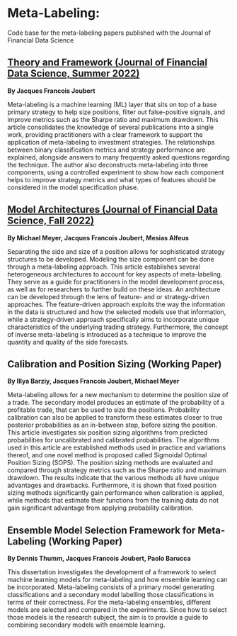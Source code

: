 # Meta-Labeling:

Code base for the meta-labeling papers published with the Journal of Financial Data Science

## [Theory and Framework (Journal of Financial Data Science, Summer 2022)](https://jfds.pm-research.com/content/early/2022/06/23/jfds.2022.1.098)

**By Jacques Francois Joubert**

Meta-labeling is a machine learning (ML) layer that sits on top of a base primary strategy to help size positions, filter out false-positive signals, and improve metrics such as the Sharpe ratio and maximum drawdown. This article consolidates the knowledge of several publications into a single work, providing practitioners with a clear framework to support the application of meta-labeling to investment strategies. The relationships between binary classification metrics and strategy performance are explained, alongside answers to many frequently asked questions regarding the technique. The author also deconstructs meta-labeling into three components, using a controlled experiment to show how each component helps to improve strategy metrics and what types of features should be considered in the model specification phase.

## [Model Architectures (Journal of Financial Data Science, Fall 2022)](https://jfds.pm-research.com/content/early/2022/09/16/jfds.2022.1.108)

**By Michael Meyer, Jacques Francois Joubert, ‪Mesias Alfeus‬**

Separating the side and size of a position allows for sophisticated strategy structures to be developed. Modeling the size component can be done through a meta-labeling approach. This article establishes several heterogeneous architectures to account for key aspects of meta-labeling. They serve as a guide for practitioners in the model development process, as well as for researchers to further build on these ideas. An architecture can be developed through the lens of feature- and or strategy-driven approaches. The feature-driven approach exploits the way the information in the data is structured and how the selected models use that information, while a strategy-driven approach specifically aims to incorporate unique characteristics of the underlying trading strategy. Furthermore, the concept of inverse meta-labeling is introduced as a technique to improve the quantity and quality of the side forecasts. 

## Calibration and Position Sizing (Working Paper)

**By Illya Barziy, Jacques Francois Joubert, Michael Meyer**

Meta-labeling allows for a new mechanism to determine the position size of a trade. The secondary model produces an estimate of the probability of a profitable trade, that can be used to size the positions. Probability calibration can also be applied to transform these estimates closer to true posterior probabilities as an in-between step, before sizing the position. This article investigates six position sizing algorithms from predicted probabilities for uncalibrated and calibrated probabilities. The algorithms used in this article are established methods used in practice and variations thereof, and one novel method is proposed called Sigmoidal Optimal Position Sizing (SOPS). The position sizing methods are evaluated and compared through strategy metrics such as the Sharpe ratio and maximum drawdown. The results indicate that the various methods all have unique advantages and drawbacks. Furthermore, it is shown that fixed position sizing methods significantly gain performance when calibration is applied, while methods that estimate their functions from the training data do not gain significant advantage from applying probability calibration.

## Ensemble Model Selection Framework for Meta-Labeling (Working Paper)

**By Dennis Thumm, Jacques Francois Joubert, Paolo Barucca**

This dissertation investigates the development of a framework to select machine learning models for meta-labeling and how ensemble learning can be incorporated. Meta-labeling consists of a primary model generating classifications and a secondary model labelling those classifications in terms of their correctness. For the meta-labeling ensembles, different models are selected and compared in the experiments. Since how to select those models is the research subject, the aim is to provide a guide to combining secondary models with ensemble learning.
